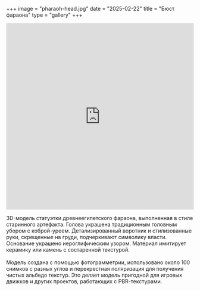 +++
image = "pharaoh-head.jpg"
date = "2025-02-22"
title = "Бюст фараона"
type = "gallery"
+++
<div class="sketchfab-embed-wrapper"> <iframe title="Victorian house 01" frameborder="0" allowfullscreen mozallowfullscreen="true" webkitallowfullscreen="true" allow="autoplay; fullscreen; xr-spatial-tracking" xr-spatial-tracking execution-while-out-of-viewport execution-while-not-rendered web-share width="100%" height="500" src="https://sketchfab.com/models/004770c6326b48b788291dc60c6f1e21/embed"> </iframe> </div>

3D-модель статуэтки древнеегипетского фараона, выполненная в стиле старинного артефакта. Голова украшена традиционным головным убором с коброй-уреем. Детализированный воротник и стилизованные руки, скрещенные на груди, подчеркивают символику власти. Основание украшено иероглифическим узором. Материал имитирует керамику или камень с состаренной текстурой.
<br><br>
Модель создана с помощью фотограмметрии, использовано около 100 снимков с разных углов и перекрестная поляризация для получения чистых альбедо текстур. Это делает модель пригодной для игровых движков и других проектов, работающих с PBR-текстурами.